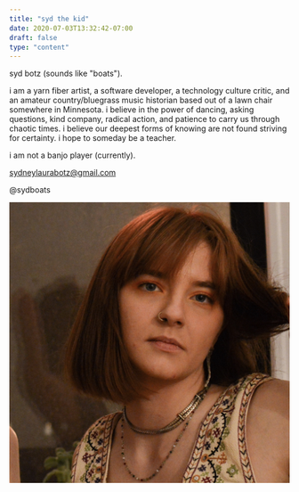 ```yaml
---
title: "syd the kid"
date: 2020-07-03T13:32:42-07:00
draft: false
type: "content"
---
```


syd botz (sounds like "boats"). 

i am a yarn fiber artist, a software developer, a technology culture critic, and an amateur country/bluegrass music historian based out of a lawn chair
somewhere in Minnesota. i believe in the power of dancing, asking questions, kind company, radical action, and patience to carry us 
through chaotic times. i believe our deepest forms of knowing are not found striving for certainty. i hope to someday 
be a teacher.  

i am not a banjo player (currently).  

sydneylaurabotz@gmail.com

@sydboats

![syd](headshot.jpg)
